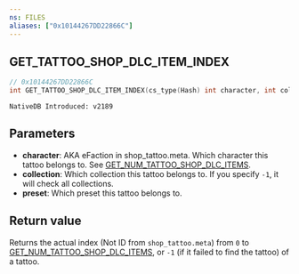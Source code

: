 ```yaml
---
ns: FILES
aliases: ["0x10144267DD22866C"]
---
```

## GET_TATTOO_SHOP_DLC_ITEM_INDEX

```c
// 0x10144267DD22866C
int GET_TATTOO_SHOP_DLC_ITEM_INDEX(cs_type(Hash) int character, int collection, int preset);
```

```
NativeDB Introduced: v2189
```

## Parameters
* **character**: AKA eFaction in shop_tattoo.meta. Which character this tattoo belongs to. See [GET_NUM_TATTOO_SHOP_DLC_ITEMS](#_0x278F76C3B0A8F109).
* **collection**: Which collection this tattoo belongs to. If you specify `-1`, it will check all collections.
* **preset**: Which preset this tattoo belongs to.

## Return value
Returns the actual index (Not ID from `shop_tattoo.meta`) from `0` to [GET_NUM_TATTOO_SHOP_DLC_ITEMS](#_0x278F76C3B0A8F109), or `-1` (if it failed to find the tattoo) of a tattoo.
